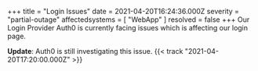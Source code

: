 +++
title = "Login Issues"
date = 2021-04-20T16:24:36.000Z
severity = "partial-outage"
affectedsystems = [
  "WebApp"
]
resolved = false
+++
Our Login Provider Auth0 is currently facing issues which is affecting our login page.

**Update**: Auth0 is still investigating this issue.  {{< track "2021-04-20T17:20:00.000Z" >}}